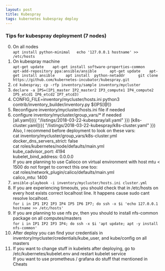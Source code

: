 ```yaml
---
layout: post
title: Kubespray  
tags: kubernetes kubespray deploy
---
```


### Tips for kubespray deployment (7 nodes)  

0. On all nodes  
``apt install python-minimal  
echo '127.0.0.1 hostname' >> /etc/hosts``  
1. On kubespray machine  
``apt-get update   
apt-get install software-properties-common     
apt-add-repository ppa:ansible/ansible     
apt-get update   
apt-get install ansible    
apt install  python-netaddr     
git clone https://github.com/kubernetes-incubator/kubespray.git ``   
2. ``cd kubespray; cp -rfp inventory/sample inventory/mycluster``    
3. ``declare -a IPS=(IP1_master IP2_master2 IP3_compute1 IP4_compute2 IP5_etcd1 IP6_etcd2 IP7_etcd3)``  
4. CONFIG_FILE=inventory/mycluster/hosts.ini python3 contrib/inventory_builder/inventory.py ${IPS[@]}  
5. Reconfigure inventory/mycluster/hosts.ini file if needed  
6. configure inventory/mycluster/group_vars/* if needed  
[all.yaml]({{ "/listings/2018-03-22-kubespray/all.yaml" }})
[k8s-cluster.yaml]({{ "/listings/2018-03-22-kubespray/k8s-cluster.yaml" }})
Also, I recommend before deployment to look on these vars:  
cat inventory/mycluster/group_vars/k8s-cluster.yml   
    docker_dns_servers_strict: false  
cat roles/kubernetes/node/defaults/main.yml  
    kube_cadvisor_port: 4194  
    kubelet_bind_address: 0.0.0.0   
If you are planning to use Calioco on virtual environment with host mtu < 1500 do not forget to correct this one too:  
cat roles/network_plugin/calico/defaults/main.yml  
   calico_mtu: 1400  
7. ``ansible-playbook -i inventory/mycluster/hosts.ini cluster.yml``  
8. If you are experiencing timeouts, you should check that in /etc/hosts on every host exists correct localhost line. It happens cause sudo cant resolve localhost.   
``for i in IP1 IP2 IP3 IP4 IP5 IP6 IP7; do ssh -x $i 'echo 127.0.0.1 hostname >> /etc/hosts'``    
9. If you are planning to use nfs pv, then you should to install nfs-common package on all computes/masters  
``for i in IP1 IP2 IP3 IP4; do ssh -x $i 'apt update; apt -y install nfs-common'``    
10. After deploy you can find your credentials in inventory/mycluster/credentials/kube_user, and kube/config on all masters  
11. If you want to change stuff in kubelets after deploying, go to /etc/kubernetes/kubelet.env and restart kubelet service   
If you want to use prometheus / grafana do stuff that mentioned in Cheats  
